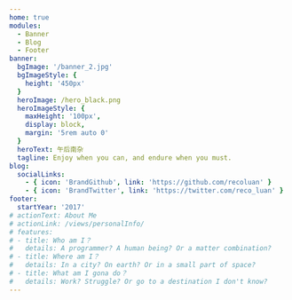 ```yaml
---
home: true
modules:
  - Banner
  - Blog
  - Footer
banner:
  bgImage: '/banner_2.jpg'
  bgImageStyle: {
    height: '450px'
  }
  heroImage: /hero_black.png
  heroImageStyle: {
    maxHeight: '100px',
    display: block,
    margin: '5rem auto 0'
  }
  heroText: 午后南杂
  tagline: Enjoy when you can, and endure when you must.
blog:
  socialLinks:
    - { icon: 'BrandGithub', link: 'https://github.com/recoluan' }
    - { icon: 'BrandTwitter', link: 'https://twitter.com/reco_luan' }
footer:
  startYear: '2017'
# actionText: About Me
# actionLink: /views/personalInfo/
# features:
# - title: Who am I？
#   details: A programmer? A human being? Or a matter combination?
# - title: Where am I？
#   details: In a city? On earth? Or in a small part of space?
# - title: What am I gona do？
#   details: Work? Struggle? Or go to a destination I don't know?
---
```

